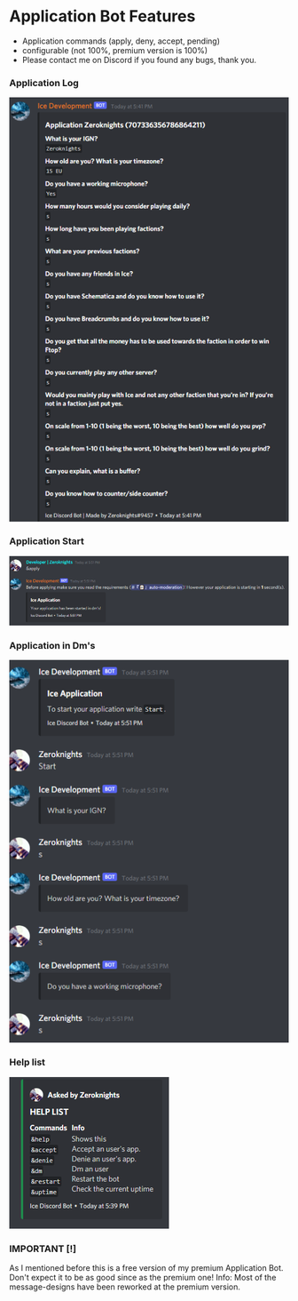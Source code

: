 # Application Bot Features

* Application commands (apply, deny, accept, pending)
* configurable (not 100%, premium version is 100%)
* Please contact me on Discord if you found any bugs, thank you.

### Application Log

![A1](./images/application1.png)

### Application Start

![A2](./images/applicationstart.png)

### Application in Dm's

![A3](./images/applystart1.png)

### Help list

![A4](./images/helplist.png)

### IMPORTANT [!]

As I mentioned before this is a free version of my premium Application Bot. Don't expect it to be as good since as the premium one!
Info: Most of the message-designs have been reworked at the premium version.
